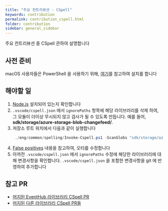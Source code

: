 ```yaml
---
title: "주요 컨트리뷰션 - CSpell"
keywords: contribution
permalink: contribution_cspell.html
folder: contribution
sidebar: general_sidebar
---
```


주요 컨트리뷰션 중 CSpell 관하여 설명합니다

## 사전 준비
macOS 사용자들은 PowerShell 을 사용하기 위해, [여기](https://learn.microsoft.com/en-us/powershell/scripting/install/installing-powershell-on-macos?view=powershell-7.2)를 참고하여 설치를 합니다


## 해야할 일
1. [Node.js](https://nodejs.org/en/download/) 설치되어 있는지 확인합니다
2. `.vscode/cspell.json` 에서 `ignorePaths` 항목에 해당 라이브러리를 삭제 하여, 그 모듈이 더이상 무시되지 않고 검사가 될 수 있도록 만듭니다. 예를 들어, **sdk/storage/azure-storage-blob-changefeed/**. 
3. 저장소 루트 위치에서 다음과 같이 실행합니다
   ```powershell
    ./eng/common/spelling/Invoke-Cspell.ps1 -ScanGlobs "sdk/storage/azure-storage-blob-changefeed/**"
    ```
4. [False positives](http://aka.ms/azsdk/engsys/spellcheck) 내용을 참고하여, 오타를 수정합니다
5. 아까전 `.vscode/cspell.json` 에서 `ignorePaths` 수정에 해당한 라이브러리에 대해 변경사항을 확인합니다. `.vscode/cspell.json` 을 포함한 변경사항을 git 에 반영하여 추가합니다

## 참고 PR
- [머지된 EventHub 라이브러리 CSpell PR](https://github.com/Azure/azure-sdk-for-python/pull/26218)
- [머지된 다른 라이브러리 CSpell PR들](https://github.com/Azure/azure-sdk-for-python/pulls?q=is%3Apr+is%3Amerged+cspell)
